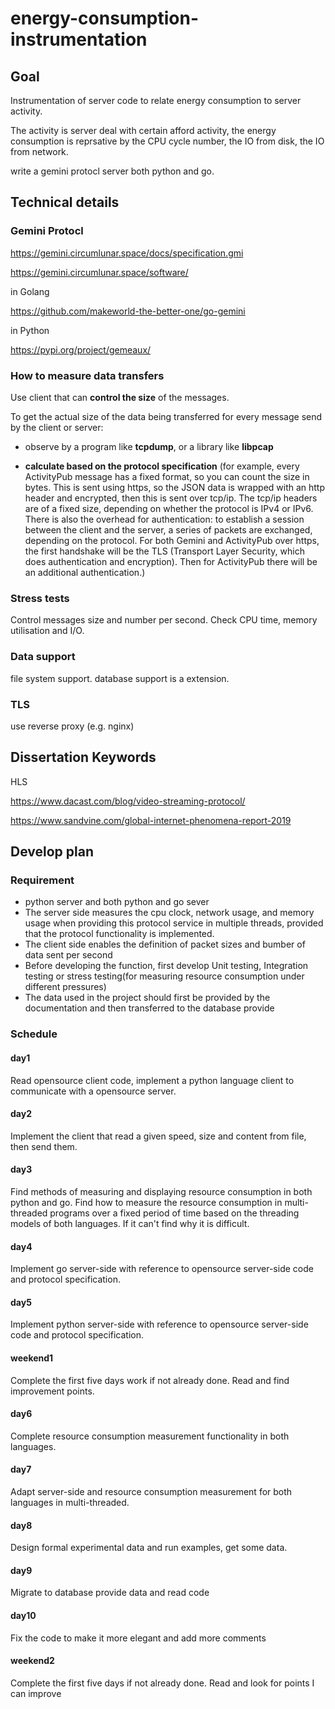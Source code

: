 # energy-consumption-instrumentation

## Goal

Instrumentation of server code to relate energy consumption to server activity.

The activity is server deal with certain afford activity, the energy consumption is reprsative by the CPU cycle number, the IO from disk, the IO from network.

write a gemini protocl server both python and go.

## Technical details

### Gemini Protocl

<https://gemini.circumlunar.space/docs/specification.gmi>

<https://gemini.circumlunar.space/software/>

in Golang

<https://github.com/makeworld-the-better-one/go-gemini>

in Python

<https://pypi.org/project/gemeaux/>

### How to measure data transfers

Use client that can **control the size** of the messages.

To get the actual size of the data being transferred for every message send by the client or server:

* observe by a program like **tcpdump**, or a library like **libpcap**

* **calculate based on the protocol specification** (for example, every ActivityPub message has a fixed format, so you can count the size in bytes. This is sent using https, so the JSON data is wrapped with an http header and encrypted, then this is sent over tcp/ip. The tcp/ip headers are of a fixed size, depending on whether the protocol is IPv4 or IPv6. There is also the overhead for authentication: to establish a session between the client and the server, a series of packets are exchanged, depending on the protocol. For both Gemini and ActivityPub over https, the first handshake will be the TLS (Transport Layer Security, which does authentication and encryption). Then for ActivityPub there will be an additional authentication.)

### Stress tests

Control messages size and number per second. Check CPU time, memory utilisation and I/O.

### Data support

file system support. database support is a extension.

### TLS

use reverse proxy (e.g. nginx)

## Dissertation Keywords

HLS

<https://www.dacast.com/blog/video-streaming-protocol/>

<https://www.sandvine.com/global-internet-phenomena-report-2019>

## Develop plan

### Requirement

* python server and both python and go sever
* The server side measures the cpu clock, network usage, and memory usage when providing this protocol service in multiple threads, provided that the protocol functionality is implemented.
* The client side enables the definition of packet sizes and bumber of data sent per second
* Before developing the function, first develop Unit testing, Integration testing or stress testing(for measuring resource consumption under different pressures)
* The data used in the project should first be provided by the documentation and then transferred to the database provide

### Schedule

#### day1

Read opensource client code, implement a python language client to communicate with a opensource server.

#### day2

Implement the client that read a given speed, size and content from file, then send them.

#### day3

Find methods of measuring and displaying resource consumption in both python and go. Find how to measure the resource consumption in multi-threaded programs over a fixed period of time based on the threading models of both languages. If it can't find why it is difficult.

#### day4

Implement go server-side with reference to opensource server-side code and protocol specification.

#### day5

Implement python server-side with reference to opensource server-side code and protocol specification.

#### weekend1

Complete the first five days work if not already done. Read and find improvement points.

#### day6

Complete resource consumption measurement functionality in both languages.

#### day7

Adapt server-side and resource consumption measurement for both languages in multi-threaded.

#### day8

Design formal experimental data and run examples, get some data.

#### day9

Migrate to database provide data and read code

#### day10

Fix the code to make it more elegant and add more comments

#### weekend2

Complete the first five days if not already done. Read and look for points I can improve

